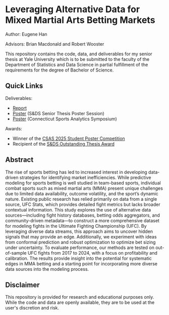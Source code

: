 # Leveraging Alternative Data for Mixed Martial Arts Betting Markets

Author: Eugene Han

Advisors: Brian Macdonald and Robert Wooster

This repository contains the code, data, and deliverables for my senior thesis at Yale University which is to be submitted to the faculty of the Department of Statistics and Data Science in partial fulfillment of the requirements for the degree of Bachelor of Science.


## Quick Links

Deliverables:
- [Report](report/Thesis%20Report.pdf)
- [Poster](poster/thesis/Thesis%20Poster.pdf) (S&DS Senior Thesis Poster Session)
- [Poster](poster/CSAS/CSAS%202025%20Poster.pdf) (Connecticut Sports Analytics Symposium)


Awards:
- Winner of the [CSAS 2025 Student Poster Competition](https://statds.org/events/csas2025/index.html)
- Recipient of the [S&DS Outstanding Thesis Award](https://statistics.yale.edu/posts/2025-05-20-2025-sds-commencement-and-awards)


## Abstract

The rise of sports betting has led to increased interest in developing data-driven strategies for identifying market inefficiencies. While predictive modeling for sports betting is well studied in team-based sports, individual combat sports such as mixed martial arts (MMA) present unique challenges due to limited data availability, outcome volatility, and the sport’s dynamic nature. Existing public research has relied primarily on data from a single source, UFC Stats, which provides detailed fight metrics but lacks broader contextual information. This study explores the use of alternative data sources—including fight history databases, betting odds aggregators, and community-driven metadata—to construct a more comprehensive dataset for modeling fights in the Ultimate Fighting Championship (UFC). By leveraging diverse data streams, this approach aims to uncover hidden signals that may provide an edge. Additionally, we experiment with ideas from conformal prediction and robust optimization to optimize bet sizing under uncertainty. To evaluate performance, our methods are tested on out-of-sample UFC fights from 2017 to 2024, with a focus on profitability and calibration. The results provide insight into the potential for systematic edges in MMA betting and a starting point for incorporating more diverse data sources into the modeling process.


## Disclaimer

This repository is provided for research and educational purposes only. While the code and data are openly available, they are to be used at the user's discretion and risk.
